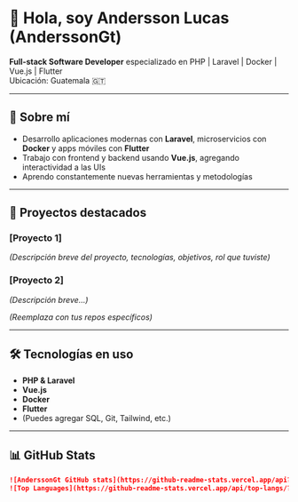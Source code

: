 # 👋 Hola, soy Andersson Lucas (AnderssonGt)

**Full‑stack Software Developer** especializado en PHP | Laravel | Docker | Vue.js | Flutter  
Ubicación: Guatemala 🇬🇹

---

## 🚀 Sobre mí

- Desarrollo aplicaciones modernas con **Laravel**, microservicios con **Docker** y apps móviles con **Flutter**
- Trabajo con frontend y backend usando **Vue.js**, agregando interactividad a las UIs
- Aprendo constantemente nuevas herramientas y metodologías

---

## 💼 Proyectos destacados

### [Proyecto 1]
*(Descripción breve del proyecto, tecnologías, objetivos, rol que tuviste)*

### [Proyecto 2]
*(Descripción breve...)*

*(Reemplaza con tus repos específicos)*

---

## 🛠️ Tecnologías en uso

- **PHP & Laravel**  
- **Vue.js**  
- **Docker**  
- **Flutter**  
- (Puedes agregar SQL, Git, Tailwind, etc.)

---

## 📊 GitHub Stats

```md
![AnderssonGt GitHub stats](https://github-readme-stats.vercel.app/api?username=AnderssonGt&show_icons=true&theme=tokyonight)
![Top Languages](https://github-readme-stats.vercel.app/api/top-langs/?username=AnderssonGt&layout=compact&theme=tokyonight)
